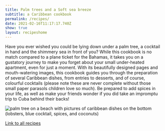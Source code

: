 ```yaml
---
title: Palm trees and a Soft sea breeze
subtitle: a Caribbean cookbook
permalink: /recipes/
date: 2021-02-16T11:17:17.740Z
show: true
layout: recipeshome
---
```

Have you ever wished you could be lying down under a palm tree, a cocktail in hand and the shimmery sea in front of you? While this cookbook is no match compared to a plane ticket for the Bahamas, it takes you on a gustatory journey to make you forget about your small under-heated apartment, even for just a moment. With its beautifully designed pages and mouth-watering images, this cookbook guides you through the preparation of several Caribbean dishes, from entries to desserts, and of course, colourful cocktails (please note these are never complete without those small paper parasols children love so much). Be prepared to add spices in your life, as well as make your friends wonder if you did take an impromptu trip to Cuba behind their backs!

![palm tree on a beach with pictures of caribbean dishes on the bottom (lobsters, blue cocktail, spices, and coconuts)](../uploads/mégane-maridor-ebook-cover.jpg "Palm trees and a Soft sea breeze book cover")

[Link to all recipes](https://emerald-quill.netlify.app/allrecipes/)